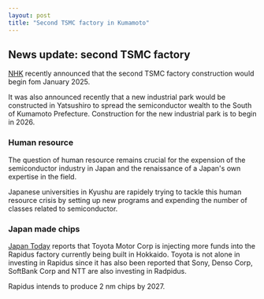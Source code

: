 ```yaml
---
layout: post
title: "Second TSMC factory in Kumamoto"
---
```


## News update: second TSMC factory

[NHK](https://www3.nhk.or.jp/lnews/kumamoto/20241018/5000023615.html) recently announced that the second TSMC factory construction would begin fom January 2025. 

It was also announced recently that a new industrial park would be constructed in Yatsushiro to spread the semiconductor wealth to the South of Kumamoto Prefecture. Construction for the new industrial park is to begin in 2026. 

### Human resource

The question of human resource remains crucial for the expension of the semiconductor industry in Japan and the renaissance of a Japan's own expertise in the field. 

Japanese universities in Kyushu are rapidely trying to tackle this human resource crisis by setting up new programs and expending the number of classes related to semiconductor. 

### Japan made chips

[Japan Today](https://japantoday.com/category/tech/toyota-plans-additional-investment-in-japanese-chipmaker-rapidus) reports that Toyota Motor Corp is injecting more funds into the Rapidus factory currently being built in Hokkaido. Toyota is not alone in investing in Rapidus since it has also been reported that Sony, Denso Corp, SoftBank Corp and NTT are also investing in Radpidus. 

Rapidus intends to produce 2 nm chips by 2027. 